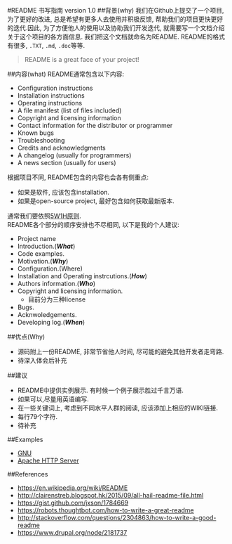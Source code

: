 #README 书写指南 version 1.0
##背景(why)
我们在Github上提交了一个项目, 为了更好的改进, 总是希望有更多人去使用并积极反馈, 帮助我们的项目更快更好的迭代.因此, 为了方便他人的使用以及协助我们开发迭代, 就需要写一个文档介绍关于这个项目的各方面信息. 我们把这个文档就命名为README. README的格式有很多, `.TXT`, `.md`, `.doc`等等.

> README is  a  great face of your project!

##内容(what)
README通常包含以下内容:

- Configuration instructions
- Installation instructions 
- Operating instructions
- A file manifest (list of files included)
- Copyright and licensing information
- Contact information for the distributor or programmer
- Known bugs
- Troubleshooting
- Credits and acknowledgments
- A changelog (usually for programmers)
- A news section (usually for users)

根据项目不同, README包含的内容也会各有侧重点:

- 如果是软件, 应该包含installation.
- 如果是open-source project, 最好包含如何获取最新版本.

通常我们要依照[5W1H原则](http://wiki.woodpecker.org.cn/moin/5W1H).  
README各个部分的顺序安排也不尽相同, 以下是我的个人建议:

- Project name  
- Introduction.(***What***)
- Code examples.
- Motivation.(***Why***)
- Configuration.(Where)
- Installation and Operating instrcutions.(***How***)
- Authors information.(***Who***)
- Copyright and licensing information.
   - 目前分为三种license  
- Bugs.
- Acknwoledgements.
- Developing log.(***When***)

##优点(Why)
- 源码附上一份README, 非常节省他人时间, 尽可能的避免其他开发者走弯路.
- 待深入体会后补充

##建议
- README中提供实例展示. 有时候一个例子展示胜过千言万语.
- 如果可以,尽量用英语编写.
- 在一些关键词上, 考虑到不同水平人群的阅读, 应该添加上相应的WIKI链接.
- 每行79个字符.
- 待补充

##Examples
- [GNU](https://robots.thoughtbot.com/how-to-write-a-great-readme)
- [Apache HTTP Server](http://svn.apache.org/repos/asf/httpd/httpd/trunk/README)


##References
- <https://en.wikipedia.org/wiki/README>
- <http://clairenstreb.blogspot.hk/2015/09/all-hail-readme-file.html>
- <https://gist.github.com/jxson/1784669>
- <https://robots.thoughtbot.com/how-to-write-a-great-readme>
- <http://stackoverflow.com/questions/2304863/how-to-write-a-good-readme>
- <https://www.drupal.org/node/2181737>